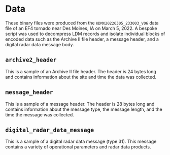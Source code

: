 # Data

These binary files were produced from the `KDMX20220305_233003_V06` data file of an EF4 tornado near Des Moines, IA on 
March 5, 2022. A bespoke script was used to decompress LDM records and isolate individual blocks of encoded data such as
the Archive II file header, a message header, and a digital radar data message body.

## `archive2_header`

This is a sample of an Archive II file header. The header is 24 bytes long and contains information about the site and
time the data was collected.

## `message_header`

This is a sample of a message header. The header is 28 bytes long and contains information about the message type, the
message length, and the time the message was collected.

## `digital_radar_data_message`

This is a sample of a digital radar data message (type 31). This message contains a variety of operational parameters
and radar data products.